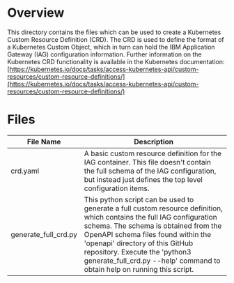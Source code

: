 # Overview

This directory contains the files which can be used to create a Kubernetes Custom Resource Definition (CRD).  The CRD is used to define the format of a Kubernetes Custom Object, which in turn can hold the IBM Application Gateway (IAG) configuration information.  Further information on the Kubernetes CRD functionality is available in the Kubernetes documentation: [https://kubernetes.io/docs/tasks/access-kubernetes-api/custom-resources/custom-resource-definitions/](https://kubernetes.io/docs/tasks/access-kubernetes-api/custom-resources/custom-resource-definitions/)

# Files

|File Name|Description
|---------|-----------
| crd.yaml| A basic custom resource definition for the IAG container.  This file doesn't contain the full schema of the IAG configuration, but instead just defines the top level configuration items.
| generate\_full_crd.py | This python script can be used to generate a full custom resource definition, which contains the full IAG configuration schema.  The schema is obtained from the OpenAPI schema files found within the 'openapi' directory of this GitHub repository.  Execute the 'python3 generate\_full_crd.py --help' command to obtain help on running this script.

